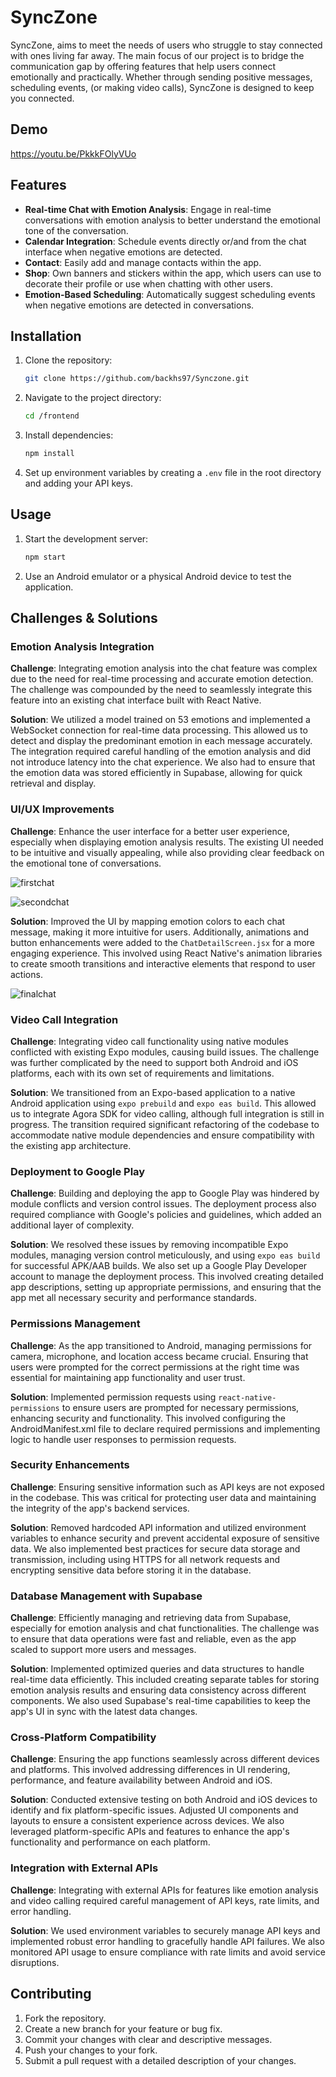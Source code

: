# SyncZone

SyncZone, aims to meet the needs of users who struggle to stay connected with ones living far away. The main focus of our project is to bridge the communication gap by offering features that help users connect emotionally and practically. Whether through sending positive messages, scheduling events, (or making video calls), SyncZone is designed to keep you connected.

## Demo

https://youtu.be/PkkkFOlyVUo

## Features

- **Real-time Chat with Emotion Analysis**: Engage in real-time conversations with emotion analysis to better understand the emotional tone of the conversation.
- **Calendar Integration**: Schedule events directly or/and from the chat interface when negative emotions are detected.
- **Contact**: Easily add and manage contacts within the app.
- **Shop**: Own banners and stickers within the app, which users can use to decorate their profile or use when chatting with other users.
- **Emotion-Based Scheduling**: Automatically suggest scheduling events when negative emotions are detected in conversations.

## Installation

1. Clone the repository:
   ```bash
   git clone https://github.com/backhs97/Synczone.git
   ```
2. Navigate to the project directory:
   ```bash
   cd /frontend
   ```
3. Install dependencies:
   ```bash
   npm install
   ```
4. Set up environment variables by creating a `.env` file in the root directory and adding your API keys.

## Usage

1. Start the development server:
   ```bash
   npm start
   ```
2. Use an Android emulator or a physical Android device to test the application.

## Challenges & Solutions

### Emotion Analysis Integration

**Challenge**: Integrating emotion analysis into the chat feature was complex due to the need for real-time processing and accurate emotion detection. The challenge was compounded by the need to seamlessly integrate this feature into an existing chat interface built with React Native.

**Solution**: We utilized a model trained on 53 emotions and implemented a WebSocket connection for real-time data processing. This allowed us to detect and display the predominant emotion in each message accurately. The integration required careful handling of the emotion analysis and did not introduce latency into the chat experience. We also had to ensure that the emotion data was stored efficiently in Supabase, allowing for quick retrieval and display.

### UI/UX Improvements

**Challenge**: Enhance the user interface for a better user experience, especially when displaying emotion analysis results. The existing UI needed to be intuitive and visually appealing, while also providing clear feedback on the emotional tone of conversations.

![firstchat](https://github.com/user-attachments/assets/3ac87757-9d07-4bb4-8461-17efcaa84959)

![secondchat](https://github.com/user-attachments/assets/bd987770-6be4-40a4-b718-abbcefe09443)

**Solution**: Improved the UI by mapping emotion colors to each chat message, making it more intuitive for users. Additionally, animations and button enhancements were added to the `ChatDetailScreen.jsx` for a more engaging experience. This involved using React Native's animation libraries to create smooth transitions and interactive elements that respond to user actions.

![finalchat](https://github.com/user-attachments/assets/dc988895-7d50-4c00-a15b-74aea2c1cacf)


### Video Call Integration

**Challenge**: Integrating video call functionality using native modules conflicted with existing Expo modules, causing build issues. The challenge was further complicated by the need to support both Android and iOS platforms, each with its own set of requirements and limitations.

**Solution**: We transitioned from an Expo-based application to a native Android application using `expo prebuild` and `expo eas build`. This allowed us to integrate Agora SDK for video calling, although full integration is still in progress. The transition required significant refactoring of the codebase to accommodate native module dependencies and ensure compatibility with the existing app architecture.

### Deployment to Google Play

**Challenge**: Building and deploying the app to Google Play was hindered by module conflicts and version control issues. The deployment process also required compliance with Google's policies and guidelines, which added an additional layer of complexity.

**Solution**: We resolved these issues by removing incompatible Expo modules, managing version control meticulously, and using `expo eas build` for successful APK/AAB builds. We also set up a Google Play Developer account to manage the deployment process. This involved creating detailed app descriptions, setting up appropriate permissions, and ensuring that the app met all necessary security and performance standards.

### Permissions Management

**Challenge**: As the app transitioned to Android, managing permissions for camera, microphone, and location access became crucial. Ensuring that users were prompted for the correct permissions at the right time was essential for maintaining app functionality and user trust.

**Solution**: Implemented permission requests using `react-native-permissions` to ensure users are prompted for necessary permissions, enhancing security and functionality. This involved configuring the AndroidManifest.xml file to declare required permissions and implementing logic to handle user responses to permission requests.

### Security Enhancements

**Challenge**: Ensuring sensitive information such as API keys are not exposed in the codebase. This was critical for protecting user data and maintaining the integrity of the app's backend services.

**Solution**: Removed hardcoded API information and utilized environment variables to enhance security and prevent accidental exposure of sensitive data. We also implemented best practices for secure data storage and transmission, including using HTTPS for all network requests and encrypting sensitive data before storing it in the database.

### Database Management with Supabase

**Challenge**: Efficiently managing and retrieving data from Supabase, especially for emotion analysis and chat functionalities. The challenge was to ensure that data operations were fast and reliable, even as the app scaled to support more users and messages.

**Solution**: Implemented optimized queries and data structures to handle real-time data efficiently. This included creating separate tables for storing emotion analysis results and ensuring data consistency across different components. We also used Supabase's real-time capabilities to keep the app's UI in sync with the latest data changes.

### Cross-Platform Compatibility

**Challenge**: Ensuring the app functions seamlessly across different devices and platforms. This involved addressing differences in UI rendering, performance, and feature availability between Android and iOS.

**Solution**: Conducted extensive testing on both Android and iOS devices to identify and fix platform-specific issues. Adjusted UI components and layouts to ensure a consistent experience across devices. We also leveraged platform-specific APIs and features to enhance the app's functionality and performance on each platform.

### Integration with External APIs

**Challenge**: Integrating with external APIs for features like emotion analysis and video calling required careful management of API keys, rate limits, and error handling.

**Solution**: We used environment variables to securely manage API keys and implemented robust error handling to gracefully handle API failures. We also monitored API usage to ensure compliance with rate limits and avoid service disruptions.

## Contributing

1. Fork the repository.
2. Create a new branch for your feature or bug fix.
3. Commit your changes with clear and descriptive messages.
4. Push your changes to your fork.
5. Submit a pull request with a detailed description of your changes.
